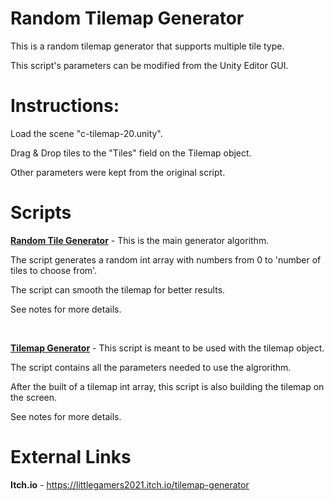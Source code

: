 # Random Tilemap Generator

This is a random tilemap generator that supports multiple tile type.

This script's parameters can be modified from the Unity Editor GUI.

# Instructions:

Load the scene "c-tilemap-20.unity".

Drag & Drop tiles to the "Tiles" field on the Tilemap object.

Other parameters were kept from the original script.

# Scripts

**[Random Tile Generator](Assets/Scripts/RandomTileGenerator.cs)** - This is the main generator algorithm.

The script generates a random int array with numbers from 0 to 'number of tiles to choose from'.

The script can smooth the tilemap for better results.

See notes for more details.

<br/>

**[Tilemap Generator](Assets/Scripts/TilemapGenerator.cs)** - This script is meant to be used with the tilemap object.

The script contains all the parameters needed to use the algrorithm.

After the built of a tilemap int array, this script is also building the tilemap on the screen.

See notes for more details.

# External Links

**Itch.io** - https://littlegamers2021.itch.io/tilemap-generator
